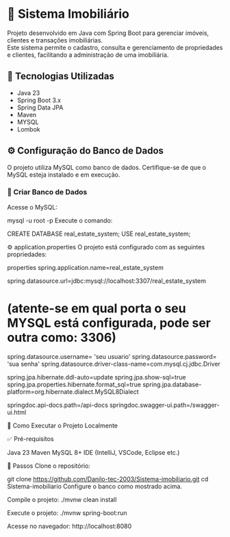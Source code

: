 # 🏡 Sistema Imobiliário

Projeto desenvolvido em Java com Spring Boot para gerenciar imóveis, clientes e transações imobiliárias.  
Este sistema permite o cadastro, consulta e gerenciamento de propriedades e clientes, facilitando a administração de uma imobiliária.

## 🚀 Tecnologias Utilizadas

- Java 23  
- Spring Boot 3.x  
- Spring Data JPA  
- Maven  
- MYSQL 
- Lombok

## ⚙️ Configuração do Banco de Dados

O projeto utiliza MySQL como banco de dados. Certifique-se de que o MySQL esteja instalado e em execução.

### 📌 Criar Banco de Dados

Acesse o MySQL:

mysql -u root -p
Execute o comando:

CREATE DATABASE real_estate_system;
USE real_estate_system;

⚙️ application.properties
O projeto está configurado com as seguintes propriedades:

properties
spring.application.name=real_estate_system

spring.datasource.url=jdbc:mysql://localhost:3307/real_estate_system
# (atente-se em qual porta o seu MYSQL está configurada, pode ser outra como: 3306)
spring.datasource.username= 'seu usuario'
spring.datasource.password= 'sua senha'
spring.datasource.driver-class-name=com.mysql.cj.jdbc.Driver

spring.jpa.hibernate.ddl-auto=update
spring.jpa.show-sql=true
spring.jpa.properties.hibernate.format_sql=true
spring.jpa.database-platform=org.hibernate.dialect.MySQL8Dialect

springdoc.api-docs.path=/api-docs
springdoc.swagger-ui.path=/swagger-ui.html

🧪 Como Executar o Projeto Localmente

✅ Pré-requisitos

Java 23
Maven
MySQL 8+
IDE (IntelliJ, VSCode, Eclipse etc.)

🚀 Passos
Clone o repositório:

git clone https://github.com/Danilo-tec-2003/Sistema-imobiliario.git
cd Sistema-imobiliario
Configure o banco como mostrado acima.

Compile o projeto:
./mvnw clean install

Execute o projeto:
./mvnw spring-boot:run

Acesse no navegador:
http://localhost:8080
